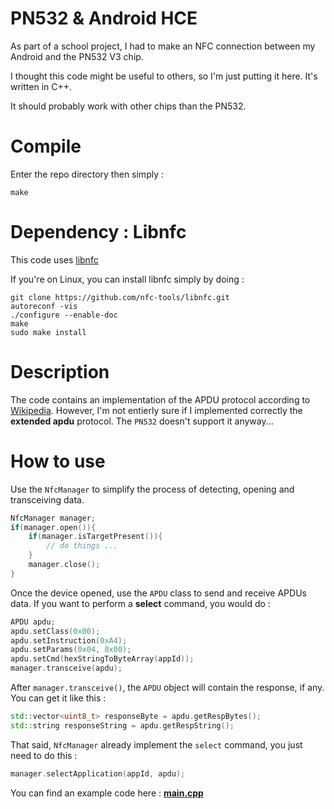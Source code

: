 # PN532 & Android HCE

As part of a school project, I had to make an NFC connection between my Android and the PN532 V3 chip.

I thought this code might be useful to others, so I'm just putting it here. It's written in C++.

It should probably work with other chips than the PN532.

# Compile

Enter the repo directory then simply :

```
make
```

# Dependency : Libnfc

This code uses [libnfc](https://github.com/nfc-tools/libnfc)

If you're on Linux, you can install libnfc simply by doing :

```
git clone https://github.com/nfc-tools/libnfc.git
autoreconf -vis
./configure --enable-doc
make
sudo make install
```

# Description

The code contains an implementation of the APDU protocol according to [Wikipedia](https://fr.wikipedia.org/wiki/Application_Protocol_Data_Unit).
However, I'm not entierly sure if I implemented correctly the **extended apdu** protocol. The `PN532` doesn't support it anyway...

# How to use

Use the `NfcManager` to simplify the process of detecting, opening and transceiving data.

```c++
NfcManager manager;
if(manager.open()){
    if(manager.isTargetPresent()){
        // do things ...
    }
    manager.close();
}
```

Once the device opened, use the `APDU` class to send and receive APDUs data.
If you want to perform a **select** command, you would do :

```c++
APDU apdu;
apdu.setClass(0x00);
apdu.setInstruction(0xA4);
apdu.setParams(0x04, 0x00);
apdu.setCmd(hexStringToByteArray(appId));
manager.transceive(apdu);
```

After `manager.transceive()`, the `APDU` object will contain the response, if any. You can get it like this :

```c++
std::vector<uint8_t> responseByte = apdu.getRespBytes();
std::string responseString = apdu.getRespString();
```

That said, `NfcManager` already implement the `select` command, you just need to do this :

```c++
manager.selectApplication(appId, apdu);
```

You can find an example code here : **[main.cpp](https://github.com/OmarAflak/PN532-Android-HCE/blob/master/src/main.cpp)**
